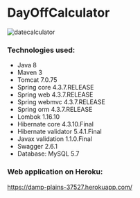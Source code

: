 # DayOffCalculator
![datecalculator](https://user-images.githubusercontent.com/23726583/29413815-61842522-8366-11e7-99a9-5394d47ebe83.png)
### Technologies used:
- Java 8
- Maven 3
- Tomcat 7.0.75
- Spring core 4.3.7.RELEASE
- Spring web 4.3.7.RELEASE
- Spring webmvc 4.3.7.RELEASE
- Spring orm  4.3.7.RELEASE
- Lombok 1.16.10
- Hibernate core 4.3.10.Final
- Hibernate validator 5.4.1.Final
- Javax validation 1.1.0.Final
- Swagger 2.6.1
- Database: MySQL 5.7
 
### Web application on Heroku:
https://damp-plains-37527.herokuapp.com/
